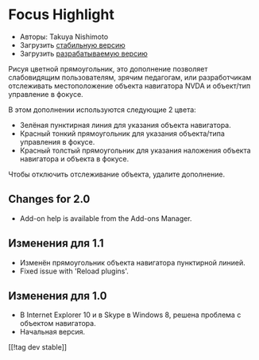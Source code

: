 # Focus Highlight #

* Авторы: Takuya Nishimoto
* Загрузить [стабильную версию][2]
* Загрузить [разрабатываемую версию][1]

Рисуя цветной прямоугольник, это дополнение позволяет слабовидящим
пользователям, зрячим педагогам, или разработчикам отслеживать
местоположение объекта навигатора NVDA и объект/тип управление в фокусе.

В этом дополнении используются следующие 2 цвета:

* Зелёная пунктирная линия для указания объекта навигатора.
* Красный тонкий прямоугольник для указания объекта/типа управления в
  фокусе.
* Красный толстый прямоугольник для указания наложения объекта навигатора и
  объекта в фокусе.

Чтобы отключить отслеживание объекта, удалите дополнение.

## Changes for 2.0 ##

* Add-on help is available from the Add-ons Manager.

## Изменения для 1.1 ##

* Изменён прямоугольник объекта навигатора пунктирной линией.
* Fixed issue with 'Reload plugins'.

## Изменения для 1.0 ##

* В Internet Explorer 10 и в Skype в Windows 8, решена проблема с объектом
  навигатора.
* Начальная версия.

[[!tag dev stable]]

[1]: http://addons.nvda-project.org/files/get.php?file=fh-dev

[2]: http://addons.nvda-project.org/files/get.php?file=fh
